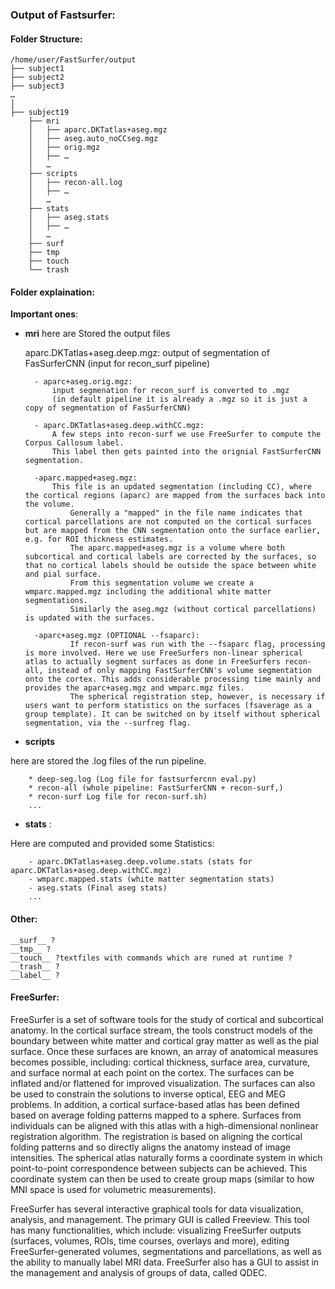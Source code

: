 ### Output of Fastsurfer:

#### Folder Structure:
```
/home/user/FastSurfer/output
├── subject1
├── subject2
├── subject3
…
│
├── subject19
    ├── mri
    │   ├── aparc.DKTatlas+aseg.mgz
    │   ├── aseg.auto_noCCseg.mgz
    │   ├── orig.mgz
    │   ├── …
    │   …
    ├── scripts
    │	├── recon-all.log
    │	├── …
    │	…   
    ├── stats
    │	├── aseg.stats
    │	├── …
    │	…   
    ├── surf
    ├── tmp
    ├── touch
    └── trash
```

#### Folder explaination:
__Important ones__:
* __mri__ here are Stored the output files

	aparc.DKTatlas+aseg.deep.mgz:
				output of segmentation of FasSurferCNN (input for recon_surf pipeline) 
    		
    	- aparc+aseg.orig.mgz:
    		input segmenation for recon_surf is converted to .mgz 
    		(in default pipeline it is already a .mgz so it is just a copy of segmentation of FasSurferCNN) 
    		
    	- aparc.DKTatlas+aseg.deep.withCC.mgz:
    		A few steps into recon-surf we use FreeSurfer to compute the Corpus Callosum label. 
    		This label then gets painted into the orignial FastSurferCNN segmentation.
    		
    	-aparc.mapped+aseg.mgz:
    		This file is an updated segmentation (including CC), where the cortical regions (aparc) are mapped from the surfaces back into the volume. 
    			Generally a "mapped" in the file name indicates that cortical parcellations are not computed on the cortical surfaces but are mapped from the CNN segmentation onto the surface earlier, e.g. for ROI thickness estimates.
    			The aparc.mapped+aseg.mgz is a volume where both subcortical and cortical labels are corrected by the surfaces, so that no cortical labels should be outside the space between white and pial surface. 
    			From this segmentation volume we create a wmparc.mapped.mgz including the additional white matter segmentations. 
    			Similarly the aseg.mgz (without cortical parcellations) is updated with the surfaces.
    		
    	-aparc+aseg.mgz (OPTIONAL --fsaparc):
    			If recon-surf was run with the --fsaparc flag, processing is more involved. Here we use FreeSurfers non-linear spherical atlas to actually segment surfaces as done in FreeSurfers recon-all, instead of only mapping FastSurferCNN's volume segmentation onto the cortex. This adds considerable processing time mainly and provides the aparc+aseg.mgz and wmparc.mgz files.
    			The spherical registration step, however, is necessary if users want to perform statistics on the surfaces (fsaverage as a group template). It can be switched on by itself without spherical segmentation, via the --surfreg flag.
    
* __scripts__ 

here are stored the .log files of the run pipeline.
    
    	* deep-seg.log (Log file for fastsurfercnn eval.py)
    	* recon-all (whole pipeline: FastSurferCNN + recon-surf,)
    	* recon-surf Log file for recon-surf.sh)
    	...
    	
* __stats__ : 

Here are computed and provided some Statistics:
    	
    	- aparc.DKTatlas+aseg.deep.volume.stats (stats for aparc.DKTatlas+aseg.deep.withCC.mgz)
    	- wmparc.mapped.stats (white matter segmentation stats)
    	- aseg.stats (Final aseg stats)
    	...
#### Other:
    __surf__ ?
    __tmp__ ?
    __touch__ ?textfiles with commands which are runed at runtime ? 
    __trash__ ?
    __label__ ?

	
#### FreeSurfer:

FreeSurfer is a set of software tools for the study of cortical and subcortical anatomy. In the cortical surface stream, the tools construct models of the boundary between white matter and cortical gray matter as well as the pial surface. Once these surfaces are known, an array of anatomical measures becomes possible, including: cortical thickness, surface area, curvature, and surface normal at each point on the cortex. The surfaces can be inflated and/or flattened for improved visualization. The surfaces can also be used to constrain the solutions to inverse optical, EEG and MEG problems. In addition, a cortical surface-based atlas has been defined based on average folding patterns mapped to a sphere. Surfaces from individuals can be aligned with this atlas with a high-dimensional nonlinear registration algorithm. The registration is based on aligning the cortical folding patterns and so directly aligns the anatomy instead of image intensities. The spherical atlas naturally forms a coordinate system in which point-to-point correspondence between subjects can be achieved. This coordinate system can then be used to create group maps (similar to how MNI space is used for volumetric measurements).

FreeSurfer has several interactive graphical tools for data visualization, analysis, and management. The primary GUI is called Freeview. This tool has many functionalities, which include: visualizing FreeSurfer outputs (surfaces, volumes, ROIs, time courses, overlays and more), editing FreeSurfer-generated volumes, segmentations and parcellations, as well as the ability to manually label MRI data. FreeSurfer also has a GUI to assist in the management and analysis of groups of data, called QDEC.


